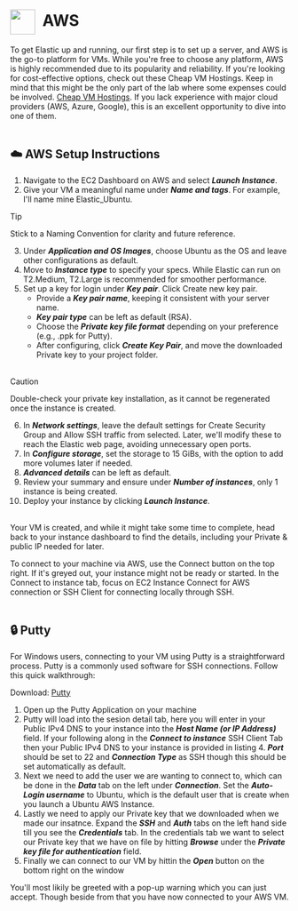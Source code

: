 # <img align="center" src="https://files.softicons.com/download/social-media-icons/free-social-media-icons-by-uiconstock/png/512x512/AWS-Icon.png" height="45px" width="45px">&nbsp;  AWS
To get Elastic up and running, our first step is to set up a server, and AWS is the go-to platform for VMs. While you're free to choose any platform, AWS is highly recommended due to its popularity and reliability. If you're looking for cost-effective options, check out these Cheap VM Hostings. Keep in mind that this might be the only part of the lab where some expenses could be involved.
[Cheap VM Hostings](https://webhostingadvices.com/19-cheap-vm-hosting/).
If you lack experience with major cloud providers (AWS, Azure, Google), this is an excellent opportunity to dive into one of them.
<br><br>
## ☁️ AWS Setup Instructions
1. Navigate to the EC2 Dashboard on AWS and select ***Launch Instance***.
2. Give your VM a meaningful name under ***Name and tags***. For example, I'll name mine Elastic_Ubuntu.

> [!TIP]
> Stick to a Naming Convention for clarity and future reference.

3. Under ***Application and OS Images***, choose Ubuntu as the OS and leave other configurations as default.
4. Move to ***Instance type*** to specify your specs. While Elastic can run on T2.Medium, T2.Large is recommended for smoother performance.
5. Set up a key for login under ***Key pair***. Click Create new key pair.
    - Provide a ***Key pair name***, keeping it consistent with your server name.
    - ***Key pair type*** can be left as default (RSA).
    - Choose the ***Private key file format*** depending on your preference (e.g., .ppk for Putty).
    - After configuring, click ***Create Key Pair***, and move the downloaded Private key to your project folder.<br><br>

> [!CAUTION]
> Double-check your private key installation, as it cannot be regenerated once the instance is created.

6. In ***Network settings***, leave the default settings for Create Security Group and Allow SSH traffic from selected. Later, we'll modify these to reach the Elastic web page, avoiding unnecessary open ports.
7. In ***Configure storage***, set the storage to 15 GiBs, with the option to add more volumes later if needed.
8. ***Advanced details*** can be left as default.
9. Review your summary and ensure under ***Number of instances***, only 1 instance is being created.
10. Deploy your instance by clicking ***Launch Instance***.<br><br>

Your VM is created, and while it might take some time to complete, head back to your instance dashboard to find the details, including your Private & public IP needed for later.

To connect to your machine via AWS, use the Connect button on the top right. If it's greyed out, your instance might not be ready or started. In the Connect to instance tab, focus on EC2 Instance Connect for AWS connection or SSH Client for connecting locally through SSH.
<br><br>

## 🔒 Putty

For Windows users, connecting to your VM using Putty is a straightforward process. Putty is a commonly used software for SSH connections. Follow this quick walkthrough:

Download: [Putty](https://www.putty.org/)

1. Open up the Putty Application on your machine
2. Putty will load into the sesion detail tab, here you will enter in your Public IPv4 DNS to your instance into the ***Host Name (or IP Address)*** field. If your following along in the ***Connect to instance*** SSH Client Tab then your Public IPv4 DNS to your instance is provided in listing 4. ***Port*** should be set to 22 and ***Connection Type*** as SSH though this should be set automatically as default.
3. Next we need to add the user we are wanting to connect to, which can be done in the ***Data*** tab on the left under ***Connection***. Set the ***Auto-Login username*** to Ubuntu, which is the default user that is create when you launch a Ubuntu AWS Instance.
4. Lastly we need to apply our Private key that we downloaded when we made our insatnce. Expand the ***SSH*** and ***Auth*** tabs on the left hand side till you see the ***Credentials*** tab. In the credentials tab we want to select our Private key that we have on file by hitting ***Browse*** under the ***Private key file for authentication*** field.
5. Finally we can connect to our VM by hittin the ***Open*** button on the bottom right on the window

You'll most likily be greeted with a pop-up warning which you can just accept. Though beside from that you have now connected to your AWS VM. 
<br><br>
